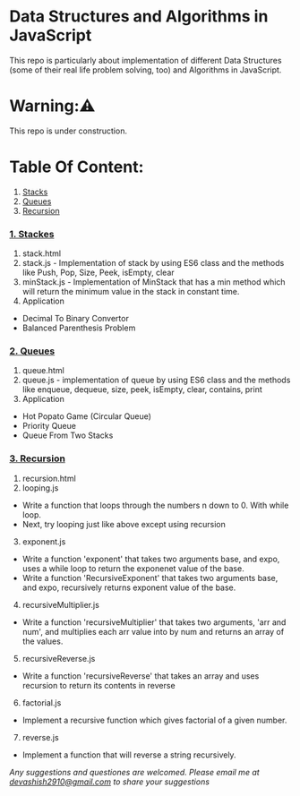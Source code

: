 Data Structures and Algorithms in JavaScript
====================================
This repo is particularly about implementation of different Data Structures (some of their real life problem solving, too) and Algorithms in JavaScript.

# Warning:⚠️
This repo is under construction.

# Table Of Content:
1. [Stacks](#stacks)
2. [Queues](#queues)
3. [Recursion](#recursion)

### <a name="stacks"></a>[1. Stackes][1]
1. stack.html
2. stack.js - Implementation of stack by using ES6 class and the methods like Push, Pop, Size, Peek, isEmpty, clear
3. minStack.js - Implementation of MinStack that has a min method which will return the minimum value in the stack in constant time.
4. Application
- Decimal To Binary Convertor
- Balanced Parenthesis Problem

### <a name="queues"></a>[2. Queues][2]
1. queue.html
2. queue.js - implementation of queue by using ES6 class and the methods like enqueue, dequeue, size, peek, isEmpty, clear, contains, print
3. Application
- Hot Popato Game (Circular Queue)
- Priority Queue
- Queue From Two Stacks

### <a name="recursion"></a>[3. Recursion][3]
1. recursion.html
2. looping.js
- Write a function that loops through the numbers n down to 0. With while loop.
- Next, try looping just like above except using recursion
3. exponent.js
- Write a function 'exponent' that takes two arguments base, and expo, uses a while loop to return the exponenet value of the base.
- Write a function 'RecursiveExponent' that takes two arguments base, and expo, recursively returns exponent value of the base.
4. recursiveMultiplier.js
- Write a function 'recursiveMultiplier' that takes two arguments, 'arr and num', and multiplies each arr value into by num and returns an array of the values.
5. recursiveReverse.js
- Write a function 'recursiveReverse' that takes an array and uses recursion to return its contents in reverse
6. factorial.js
- Implement a recursive function which gives factorial of a given number.
7. reverse.js
- Implement a function that will reverse a string recursively.

_Any suggestions and questiones are welcomed. Please email me at devashish2910@gmail.com to share your suggestions_

[1]: https://github.com/Devashish2910/javascript-datastructures-algorithms/tree/master/1.%20Stacks
[2]: https://github.com/Devashish2910/javascript-datastructures-algorithms/tree/master/2.%20Queues
[3]: https://github.com/Devashish2910/javascript-datastructures-algorithms/tree/master/3.%20Recursion
